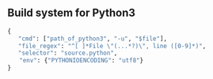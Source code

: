 ## Build system for Python3
``` python
{ 
   "cmd": ["path_of_python3", "-u", "$file"], 
   "file_regex": "^[ ]*File \"(...*?)\", line ([0-9]*)", 
   "selector": "source.python",
　　"env": {"PYTHONIOENCODING": "utf8"}
}
```